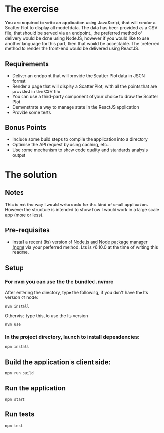 # The exercise

You are required to write an application using JavaScript, that will render a Scatter Plot to display all model data. The data has been provided as a CSV file, that should be served via an endpoint., the preferred method of delivery would be done using NodeJS, however if you would like to use another language for this part, then that would be acceptable. The preferred method to render the front-end would be delivered using ReactJS.


## Requirements
-	Deliver an endpoint that will provide the Scatter Plot data in JSON format
-	Render a page that will display a Scatter Plot, with all the points that are provided in the CSV file
-	You can use a third-party component of your choice to draw the Scatter Plot
-	Demonstrate a way to manage state in the ReactJS application
-	Provide some tests


## Bonus Points
-	Include some build steps to compile the application into a directory
-	Optimise the API request by using caching, etc…
-	Use some mechanism to show code quality and standards analysis output


# The solution

## Notes
This is not the way I would write code for this kind of small application. However the structure is intended to show how I would work in a large scale app (more or less).

## Pre-requisites

- Install a recent (lts) version of [Node.js and Node package manager (npm)](http://nodejs.org) via your preferred method.
Lts is v6.10.0 at the time of writing this readme.

## Setup

### For nvm you can use the the bundled .nvmrc

After entering the directory, type the following, if you don't have the lts version of node:

    nvm install

Othervise type this, to use the lts version

    nvm use
    

### In the project directory, launch to install dependencies:
    npm install
   
   
## Build the application's client side:
    npm run build

## Run the application
    npm start

## Run tests
    npm test

